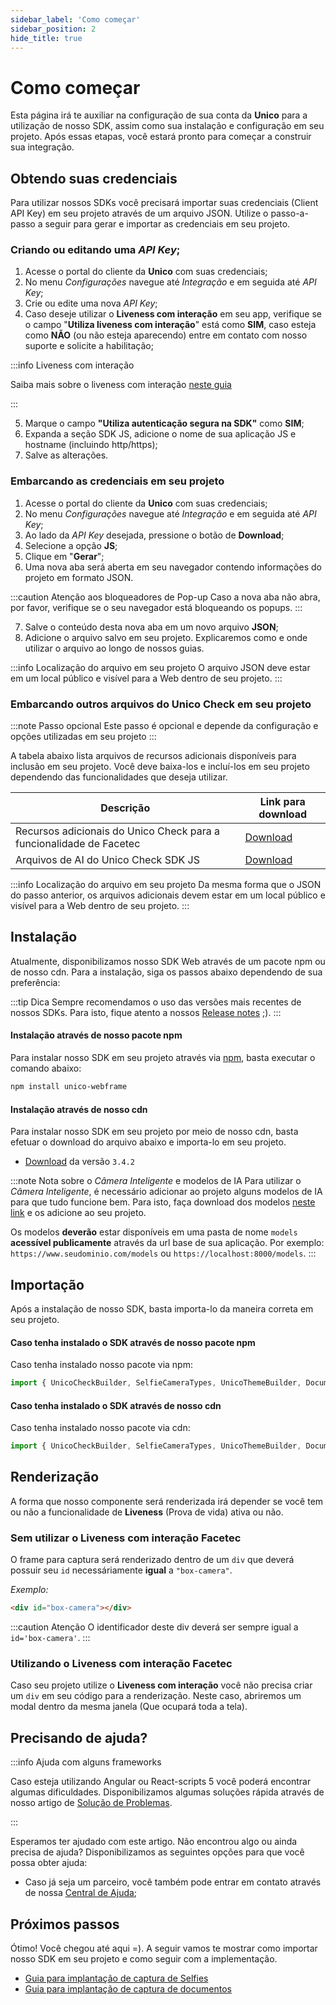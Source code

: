 ```yaml
---
sidebar_label: 'Como começar'
sidebar_position: 2
hide_title: true
---
```


# Como começar

Esta página irá te auxiliar na configuração de sua conta da **Unico** para a utilização de nosso SDK, assim como sua instalação e configuração em seu projeto. Após essas etapas, você estará pronto para começar a construir sua integração.

## Obtendo suas credenciais

Para utilizar nossos SDKs você precisará importar suas credenciais (Client API Key) em seu projeto através de um arquivo JSON. Utilize o passo-a-passo a seguir para gerar e importar as credenciais em seu projeto.

### Criando ou editando uma *API Key*;

1. Acesse o portal do cliente da **Unico** com suas credenciais;
2. No menu *Configurações* navegue até *Integração* e em seguida até *API Key*;
3. Crie ou edite uma nova *API Key*;
4. Caso deseje utilizar o **Liveness com interação** em seu app, verifique se o campo "**Utiliza liveness com interação**" está como **SIM**, caso esteja como **NÃO** (ou não esteja aparecendo) entre em contato com nosso suporte e solicite a habilitação;

:::info Liveness com interação

Saiba mais sobre o liveness com interação [neste guia](#)

:::

5. Marque o campo **"Utiliza autenticação segura na SDK"** como **SIM**;
6. Expanda a seção SDK JS, adicione o nome de sua aplicação JS e hostname (incluindo http/https);
7. Salve as alterações.

### Embarcando as credenciais em seu projeto

1. Acesse o portal do cliente da **Unico** com suas credenciais;
2. No menu *Configurações* navegue até *Integração* e em seguida até *API Key*;
3. Ao lado da *API Key* desejada, pressione o botão de **Download**;
4. Selecione a opção **JS**;
5. Clique em "**Gerar**";
6. Uma nova aba será aberta em seu navegador contendo informações do projeto em formato JSON.

:::caution Atenção aos bloqueadores de Pop-up
Caso a nova aba não abra, por favor, verifique se o seu navegador está bloqueando os popups.
:::

7. Salve o conteúdo desta nova aba em um novo arquivo **JSON**;
8. Adicione o arquivo salvo em seu projeto. Explicaremos como e onde utilizar o arquivo ao longo de nossos guias.

<!-- TODO Destacar que o arquivo precisa estar em um lugar público -->

:::info Localização do arquivo em seu projeto
O arquivo JSON deve estar em um local público e visível para a Web dentro de seu projeto.
:::

### Embarcando outros arquivos do Unico Check em seu projeto

:::note Passo opcional
Este passo é opcional e depende da configuração e opções utilizadas em seu projeto
:::

A tabela abaixo lista arquivos de recursos adicionais disponíveis para inclusão em seu projeto. Você deve baixa-los e incluí-los em seu projeto dependendo das funcionalidades que deseja utilizar.

<!-- TODO Entender o que sao os arquivos adicionais e pra que servem -->

| Descrição	| Link para download |
| --------- | ------------------ |
| Recursos adicionais do Unico Check para a funcionalidade de Facetec  | [Download](https://cdn.unico.io/sdk/check/facetec/unico-sdk-resources.zip)  |
| Arquivos de AI do Unico Check SDK JS | [Download](https://cdn.unico.io/sdk/check/bio/models.zip)  |

:::info Localização do arquivo em seu projeto
Da mesma forma que o JSON do passo anterior, os arquivos adicionais devem estar em um local público e visível para a Web dentro de seu projeto.
:::

## Instalação

Atualmente, disponibilizamos nosso SDK Web através de um pacote npm ou de nosso cdn. Para a instalação, siga os passos abaixo dependendo de sua preferência:

:::tip Dica
Sempre recomendamos o uso das versões mais recentes de nossos SDKs. Para isto, fique atento a nossos [Release notes](release-notes) ;).
:::

#### Instalação através de nosso pacote npm
Para instalar nosso SDK em seu projeto através via [npm](https://www.npmjs.com/package/unico-webframe), basta executar o comando abaixo: 

```bash
npm install unico-webframe
```

#### Instalação através de nosso cdn
Para instalar nosso SDK em seu projeto por meio de nosso cdn, basta efetuar o download do arquivo abaixo e importa-lo em seu projeto.

- [Download](https://cdn.unico.io/sdk/check/bio/unico-webframe-3.4.2.zip) da versão `3.4.2` 


:::note Nota sobre o *Câmera Inteligente* e modelos de IA
Para utilizar o *Câmera Inteligente*, é necessário adicionar ao projeto alguns modelos de IA para que tudo funcione bem. Para isto, faça download dos modelos [neste link](https://cdn.unico.io/sdk/check/bio/models.zip) e os adicione ao seu projeto. 

Os modelos **deverão** estar disponíveis em uma pasta de nome `models` **acessível publicamente** através da url base de sua aplicação. Por exemplo:  `https://www.seudominio.com/models` ou `https://localhost:8000/models`.
:::

## Importação

Após a instalação de nosso SDK, basta importa-lo da maneira correta em seu projeto. 

#### Caso tenha instalado o SDK através de nosso pacote npm

Caso tenha instalado nosso pacote via npm:
```javascript
import { UnicoCheckBuilder, SelfieCameraTypes, UnicoThemeBuilder, DocumentCameraTypes } from 'unico-webframe'
```

#### Caso tenha instalado o SDK através de nosso cdn

Caso tenha instalado nosso pacote via cdn:
```javascript
import { UnicoCheckBuilder, SelfieCameraTypes, UnicoThemeBuilder, DocumentCameraTypes } from '../js/unico-webframe-version.min.js'
```  

## Renderização

A forma que nosso componente será renderizada irá depender se você tem ou não a funcionalidade de **Liveness** (Prova de vida) ativa ou não.

### Sem utilizar o **Liveness com interação Facetec**

O frame para captura será renderizado dentro de um `div` que deverá possuir seu `id` necessáriamente **igual** a `"box-camera"`.

*Exemplo:*
```html
<div id="box-camera"></div>
```

:::caution Atenção
O identificador deste div deverá ser sempre igual a `id='box-camera'`.
:::

### Utilizando o **Liveness com interação Facetec** 

Caso seu projeto utilize o **Liveness com interação** você não precisa criar um `div` em seu código para a renderização. Neste caso, abriremos um modal dentro da mesma janela (Que ocupará toda a tela).

## Precisando de ajuda?

:::info Ajuda com alguns frameworks

Caso esteja utilizando Angular ou React-scripts 5 você poderá encontrar algumas dificuldades. Disponibilizamos algumas soluções rápida através de nosso artigo de [Solução de Problemas](solucao-problemas).

:::


Esperamos ter ajudado com este artigo. Não encontrou algo ou ainda precisa de ajuda? Disponibilizamos as seguintes opções para que você possa obter ajuda:

- Caso já seja um parceiro, você também pode entrar em contato através de nossa [Central de Ajuda](https://ajuda.unico.io/hc/pt-br/categories/360002344171);

## Próximos passos

Ótimo! Você chegou até aqui =). A seguir vamos te mostrar como importar nosso SDK em seu projeto e como seguir com a implementação.

- [Guia para implantação de captura de Selfies](fluxos/captura-selfies)
- [Guia para implantação de captura de documentos](fluxos/verificacao-documentos)

